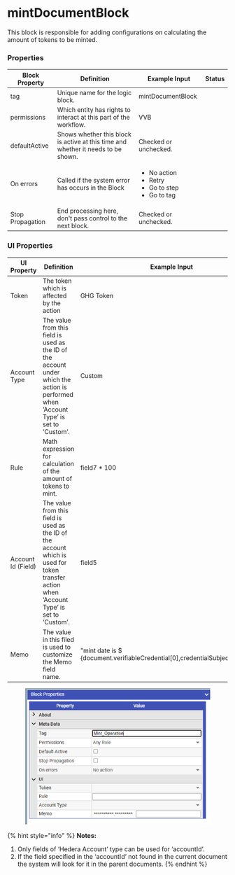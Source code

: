 # mintDocumentBlock

This block is responsible for adding configurations on calculating the amount of tokens to be minted.

### Properties

| Block Property   | Definition                                                                        | Example Input                                                                         | Status |
| ---------------- | --------------------------------------------------------------------------------- | ------------------------------------------------------------------------------------- | ------ |
| tag              | Unique name for the logic block.                                                  | mintDocumentBlock                                                                     |        |
| permissions      | Which entity has rights to interact at this part of the workflow.                 | VVB                                                                                   |        |
| defaultActive    | Shows whether this block is active at this time and whether it needs to be shown. | Checked or unchecked.                                                                 |        |
| On errors        | Called if the system error has occurs in the Block                                | <p></p><ul><li>No action</li><li>Retry</li><li>Go to step</li><li>Go to tag</li></ul> |        |
| Stop Propagation | End processing here, don't pass control to the next block.                        | Checked or unchecked.                                                                 |        |

### UI Properties

| UI Property        | Definition                                                                                                                                 | Example Input                                                                     |
| ------------------ | ------------------------------------------------------------------------------------------------------------------------------------------ | --------------------------------------------------------------------------------- |
| Token              | The token which is affected by the action                                                                                                  | GHG Token                                                                         |
| Account Type       | The value from this field is used as the ID of the account under which the action is performed  when ‘Account Type’ is set to ‘Custom’.    | Custom                                                                            |
| Rule               | Math expression for calculation of the amount of tokens to mint.                                                                           | field7 \* 100                                                                     |
| Account Id (Field) | The value from this field is used as the ID of the account which is used for token transfer action when ‘Account Type’ is set to ‘Custom’. | field5                                                                            |
| Memo               | The value in this filed is used to customize the Memo field name.                                                                          | "mint date is $ {document.verifiableCredential\[0],credentialSubject\[0].field5}" |

<figure><img src="../.gitbook/assets/image (31) (2).png" alt=""><figcaption></figcaption></figure>

{% hint style="info" %}
**Notes:**

1. Only fields of ‘Hedera Account’ type can be used for ‘accountId’.
2. If the field specified in the ‘accountId’ not found in the current document the system will look for it in the parent documents.
{% endhint %}
